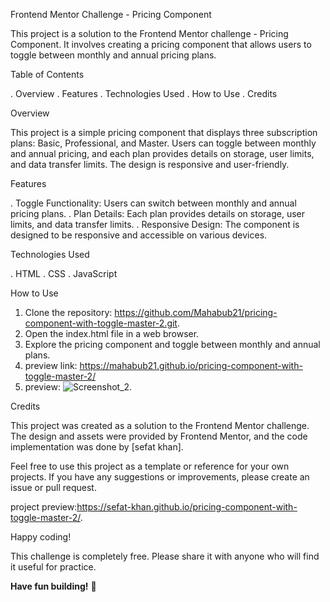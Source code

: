 Frontend Mentor Challenge - Pricing Component

This project is a solution to the Frontend Mentor challenge - Pricing Component.
It involves creating a pricing component that allows users to toggle between monthly and annual pricing plans.

Table of Contents

. Overview
. Features
. Technologies Used
. How to Use
. Credits

Overview

This project is a simple pricing component that displays three subscription plans: Basic, Professional, and Master.
Users can toggle between monthly and annual pricing, and each plan provides details on storage, user limits, and data transfer limits.
The design is responsive and user-friendly.

Features

. Toggle Functionality: Users can switch between monthly and annual pricing plans.
. Plan Details: Each plan provides details on storage, user limits, and data transfer limits.
. Responsive Design: The component is designed to be responsive and accessible on various devices.

Technologies Used

. HTML
. CSS
. JavaScript

How to Use

1. Clone the repository: https://github.com/Mahabub21/pricing-component-with-toggle-master-2.git.
2. Open the index.html file in a web browser.
3. Explore the pricing component and toggle between monthly and annual plans.
4. preview link: https://mahabub21.github.io/pricing-component-with-toggle-master-2/
5. preview: ![Screenshot_2](https://github.com/Mahabub21/pricing-component-with-toggle-master-2/assets/158444199/4e026ae3-dfec-4ba9-8dec-9e33529dbdc1).


Credits

This project was created as a solution to the Frontend Mentor challenge.
The design and assets were provided by Frontend Mentor, and the code implementation was done by [sefat khan].

Feel free to use this project as a template or reference for your own projects.
If you have any suggestions or improvements, please create an issue or pull request.

project preview:https://sefat-khan.github.io/pricing-component-with-toggle-master-2/.

Happy coding!

This challenge is completely free. Please share it with anyone who will find it useful for practice.

**Have fun building!** 🚀
